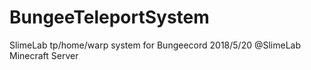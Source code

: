 # BungeeTeleportSystem
SlimeLab tp/home/warp system for Bungeecord
2018/5/20 @SlimeLab Minecraft Server
